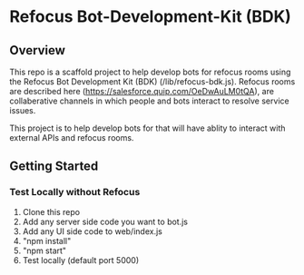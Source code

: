 # Refocus Bot-Development-Kit (BDK)

## Overview
This repo is a scaffold project to help develop bots for refocus rooms using the Refocus Bot Development Kit (BDK) (/lib/refocus-bdk.js). Refocus rooms are described here (https://salesforce.quip.com/OeDwAuLM0tQA), are collaberative channels in which people and bots interact to resolve service issues.

This project is to help develop bots for that will have ablity to interact with external APIs and refocus rooms.

## Getting Started
### Test Locally without Refocus
1.  Clone this repo
2.	Add any server side code you want to bot.js
3.	Add any UI side code to web/index.js
4.	"npm install"
5.	"npm start"
6.	Test locally (default port 5000)